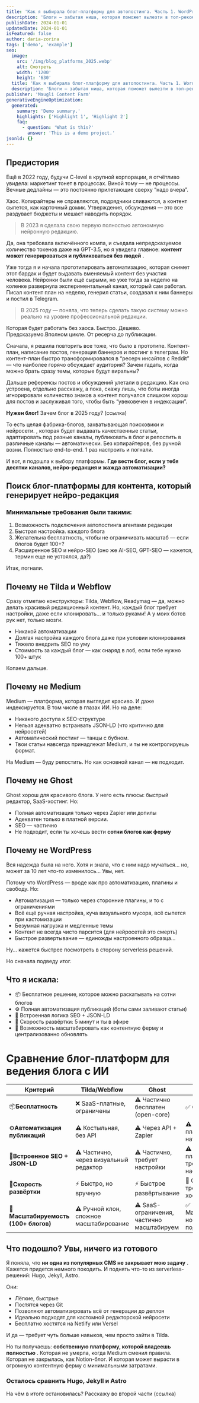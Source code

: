 ```yaml
---
title: 'Как я выбирала блог-платформу для автопостинга. Часть 1. WordPress, Medium, Ghost, Tilda и Webflow'
description: 'Блоги — забытая ниша, которая поможет вылезти в топ-рекомендации нейросетей. Но что выбрать если ты хочешь блог, который работает на ИИ, автоматически, без тебя?'
publishDate: 2024-01-01
updatedDate: 2024-01-01
isFeatured: false
author: daria-zorina
tags: ['demo', 'example']
seo:
  image:
    src: '/img/blog_platforms_2025.webp'
    alt: Смотреть
    width: '1200'
    height: '630'
  title: 'Как я выбирала блог-платформу для автопостинга. Часть 1. WordPress, Medium, Ghost и Tilda/Webflow'
  description: 'Блоги — забытая ниша, которая поможет вылезти в топ-рекомендации нейросетей. Что выбрать если нужен блог, который ведет ИИ без тебя?'
publisher: 'Maugli Content Farm'
generativeEngineOptimization:
  generated:
    summary: 'Demo summary.'
    highlights: ['Highlight 1', 'Highlight 2']
    faq:
      - question: 'What is this?'
        answer: 'This is a demo project.'
jsonld: {}
---
```

## Предистория

Ещё в 2022 году, будучи C-level в крупной корпорации, я отчётливо увидела: маркетинг тонет в процессах. Виной тому — не процессы. Вечные дедлайны — это постоянно прилетающие сверху “надо вчера”.

Хаос. Копирайтеры не справляются, подрядчики сливаются, а контент сыпется, как карточный домик. Утверждения, обсуждения — это все раздувает бюджеты и мешает наводить порядок.

> В 2023 я сделала свою первую полностью автономную нейронную редакцию. 

Да, она требовала включённого компа, и съедала непредсказуемое количество токенов даже на GPT-3.5, но я увидела главное:  **контент может генерироваться и публиковаться без людей** .

Уже тогда я и начала прототипировать автоматизацию, которая снимет этот бардак и будет выдавать вменяемый контент без участия человека. Нейронки были ещё сырыми, но уже тогда за неделю на коленке развернула экспериментальный канал, который сам  работал. Писал контент план на неделю, генерил статьи, создавал к ним баннеры и постил в Telegram.

> В 2025 году — поняла, что теперь сделать такую систему можно реально на уровне профессиональной редакции. 

Которая будет работать без хаоса. Быстро. Дешево. Предсказуемо.Вполном цикле. От ресерча до публикации.

Сначала, я решила повторить все тоже, что было в прототипе. Контент-план, написание постов, генерация баннеров и постинг в телеграм. Но контент-план быстро трансформировался в “ресерч инсайтов с Reddit” — что наиболее горячо обсуждает аудитория? Зачем гадать, когда можно брать сразу темы, которые будут виральны?

Дальше референсы постов и обсуждений улетали в редакцию. Как она устроена, отдельно расскажу, а пока, скажу лишь, что боты иногда игнорировали количество знаков а контент получался слишком хорош для постов и заслуживал того, чтобы быть “увековечен в индексации”.

**Нужен блог!** Зачем блог в 2025 году? (ссылка)

То есть целая фабрика-блогов, захватывающая поисковики и нейросети. , которая будет выдавать качественные статьи, адаптировать под разные каналы, публиковать в блог и репостить в различные каналы — автоматически. Без копирайтеров, без ручной возни. Полностью end-to-end. 1 раз настроить и погнали.

И вот, я подошла к выбору платформы. **Где вести блог, если у тебя десятки каналов, нейро-редакция и жажда автоматизации?**

## Поиск блог-платформы для контента, который генерирует нейро-редакция

### Минимальные требования были такими:

1. Возможность подключения автопостинга агентами редакции
2. Быстрая настройка. каждого блога
3. Желательна бесплатность, чтобы не ограничивать масштаб — если блогов будет 100+?
4. Расширенное SEO и нейро-SEO (оно же AI-SEO, GPT-SEO — кажется, термин еще не устоялся, да?)

Итак, погнали.

## Почему не Tilda и Webflow

Сразу отметаю конструкторы: Tilda, Webflow, Readymag — да, можно делать красивый редакционный контент. Но, каждый блог требует настройки, даже если клонировать… и только руками! А у моих ботов рук нет, только мозги.

* Никакой автоматизации
* Долгая настройка каждого блога даже при условии клонирования
* Тяжело внедрить SEO по уму
* Стоимость за каждый блог — как снаряд в лоб, если тебе нужно 100+ штук

Копаем дальше.

## Почему не Medium

Medium — платформа, которая выглядит красиво. И даже индексируется. В том числе в глазах ИИ. Но на деле:

* Никакого доступа к SEO-структуре
* Нельзя адекватно встраивать JSON-LD (что критично для нейросетей)
* Автоматический постинг —  танцы с бубном.
* Твои статьи навсегда принадлежат Medium, и ты не контролируешь формат.

На Medium — буду репостить. Но как основной канал — не подходит.

## Почему не Ghost

Ghost хорош для красивого блога. У него есть плюсы: быстрый редактор, SaaS-хостинг. Но:

* Полная автоматизация только через Zapier или допилы
* Адекватен только в платной версии.
* SEO — частично
* Не подходит, если ты хочешь вести **сотни блогов как ферму**

## Почему не WordPress

Вся надежда была на него. Хотя и знала, что с ним надо мучаться… но, может за 10 лет что-то изменилось… Увы, нет.

Потому что WordPress — вроде как про автоматизацию, плагины и свободу. Но:

* Автоматизация — только через сторонние плагины, и то с ограничениями
* Всё ещё ручная настройка, куча визуального мусора, всё сыпется при кастомизации
* Безумная нагрузка и медленные темы
* Контент не всегда чисто парсится (для нейросетей это смерть)
* Быстрое развертывание — единожды настроенного образца…

Ну… кажется быстрее посмотреть в сторону serverless решений.

Но сначала подведу итог.

## Что я искала:

* 📦 Бесплатное решение, которое можно раскатывать на сотни блогов
* ⚙️ Полная автоматизация публикаций (боты сами заливают статьи)
* 🧠 Встроенная логика SEO + JSON-LD
* 🚀 Скорость развёртки: 5 минут и ты в эфире
* 🧩 Возможность масштабировать как контентную ферму и централизованно обновлять

# Сравнение блог-платформ для ведения блога с ИИ

| **Критерий**                                       | **Tilda/Webflow**                                                   | **Ghost**                                                             | **WordPress**                                                                |
| ---------------------------------------------------------------- | ------------------------------------------------------------------------- | --------------------------------------------------------------------------- | ---------------------------------------------------------------------------------- |
| 📦**Бесплатность**                             | ❌ SaaS-платные, ограничены                              | ⚠️ Частично бесплатен (open-core)                        | ✅ Open-source                                                                     |
| ⚙️**Автоматизация публикаций**    | ⚠️ Костыльная, без API                                     | ⚠️ Через API + Zapier                                                | ⚠️ Через плагины, не нативно                                |
| 🧠**Встроенное SEO + JSON-LD**                   | ⚠️ Частично, через визуальный редактор   | ⚠️ Частично, требует настройки                    | ⚠️ Через SEO-плагины, требует ручной настройки |
| 🚀**Скорость развёртки**                  | ⚡ Быстро, но вручную                                      | ⚡ Быстрое развёртывание                                | 🐢 Средняя, требует хостинга                                 |
| 🧩**Масштабируемость (100+ блогов)** | ⚠️ Ручной клон, сложное масштабирование | ⚠️ SaaS-ограничения, частично масштабируем | ✅ Масштабируем, но сложная поддержка                |

## Что подошло? Увы, ничего из готового

Я поняла, что  **ни одна из популярных CMS не закрывает мою задачу** . Кажется придется немного покодить. И поднять что-то из serverless-решений: Hugo, Jekyll, Astro.

Они:

* Лёгкие, быстрые
* Постятся через Git
* Позволяют автоматизировать всё от генерации до деплоя
* Идеально подходят для кастомной редакторской нейросети
* Бесплатно хостятся на Netlify или Versel

И да — требует чуть больше навыков, чем просто зайти в Tilda.

Но ты получаешь:  **собственную платформу, которой владеешь полностью** . Которая не умерла, когда Medium сменил правила. Которая не закрылась, как Notion-блог. И которая может вырасти в огромную контентную ферму с минимальными затратами.

### Осталось сравнить Hugo, Jekyll и Astro

На чём в итоге остановилась? Расскажу во второй части (ссылка)
